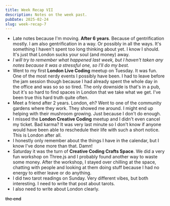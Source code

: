 ```yaml
---
title: Week Recap VII
description: Notes on the week past.
pubDate: 2025-02-24
slug: week-recap-7
---
```


- Late notes because I'm moving. **After 6 years**. Because of gentrification mostly. I am also gentrification in a way. Or possibly in all the ways. It's something I haven't spent too long thinking about yet. I know I should. It's just that London sucks your soul (and money) away.
- _I will try to remember what happened last week, but I haven't taken any notes because it was a stressful one, so I'll do my best._
- Went to my  first **London Live Coding** meetup on Tuesday. It was fun. One of the most nerdy events I possibly have been. I had to leave before the jam session though because I had already spent the whole day in the office and was so so so tired. The only downside is that's in a pub, but it's so hard to find spaces in London that we take what we get. I've been true this hard truth quite often.
- Meet a friend after 2 years. London, eh? Went to one of the community gardens where they work. They showed me around. I might end up helping with their mushroom growing. Just because I don't do enough.
- I missed the **London Creative Coding** meetup and I didn't even cancel my ticket. Bad karma? It was very last minute so I don't know if anyone would have been able to reschedule their life with such a short notice. This is London after all.
- I honestly only remember about the things I have in the calendar, but I know I've done more than that. Damn!
- Saturday it was the turn of **Creative Coding Crafts Space**. We did a very fun workshop on Three.js and I probably found another way to waste some money. After the workshop, I stayed over chilling at the space, chatting with people and looking at them doing stuff because I had no energy to either leave or do anything.
- I did two tarot readings on Sunday. Very different vibes, but both interesting. I need to write that post about tarots.
- I also need to write about London clearly.

~~the end~~
